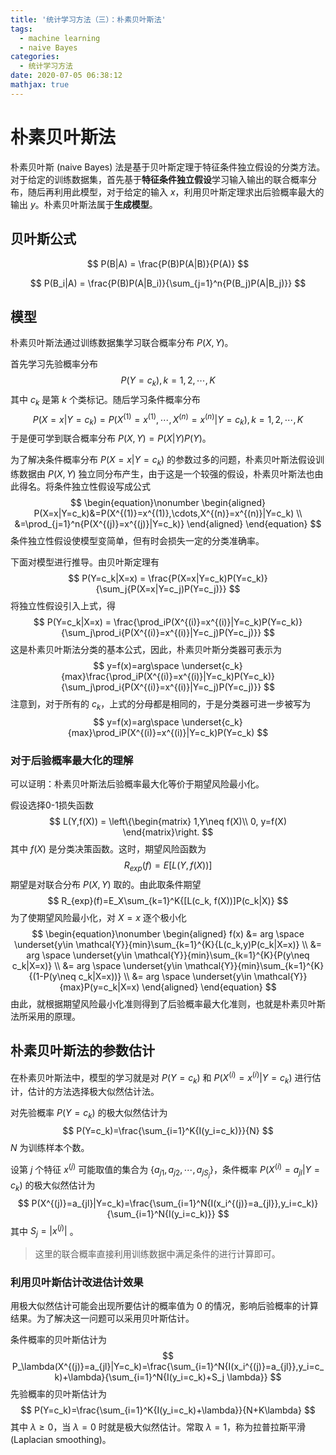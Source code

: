 ```yaml
---
title: '统计学习方法（三）：朴素贝叶斯法'
tags:
  - machine learning
  - naive Bayes
categories:
  - 统计学习方法
date: 2020-07-05 06:38:12
mathjax: true
---
```


# 朴素贝叶斯法

朴素贝叶斯 (naive Bayes) 法是基于贝叶斯定理于特征条件独立假设的分类方法。对于给定的训练数据集，首先基于**特征条件独立假设**学习输入输出的联合概率分布，随后再利用此模型，对于给定的输入 $x$，利用贝叶斯定理求出后验概率最大的输出 $y$。朴素贝叶斯法属于**生成模型**。
<!--more-->

## 贝叶斯公式

$$
P(B|A) = \frac{P(B)P(A|B)}{P(A)}
$$

$$
P(B_i|A) = \frac{P(B)P(A|B_i)}{\sum_{j=1}^n{P(B_j)P(A|B_j)}}
$$

## 模型

朴素贝叶斯法通过训练数据集学习联合概率分布 $P(X, Y)$。

首先学习先验概率分布
$$
P(Y=c_k), k=1,2,\cdots,K
$$
其中 $c_k$ 是第 $k$ 个类标记。随后学习条件概率分布
$$
P(X=x|Y=c_k)=P(X^{(1)}=x^{(1)},\cdots,X^{(n)}=x^{(n)}|Y=c_k), k=1,2,\cdots,K
$$
于是便可学到联合概率分布 $P(X,Y)=P(X|Y)P(Y)$。

为了解决条件概率分布 $P(X=x|Y=c_k)$ 的参数过多的问题，朴素贝叶斯法假设训练数据由 $P(X,Y)$ 独立同分布产生，由于这是一个较强的假设，朴素贝叶斯法也由此得名。将条件独立性假设写成公式
$$
\begin{equation}\nonumber
\begin{aligned}
P(X=x|Y=c_k)&=P(X^{(1)}=x^{(1)},\cdots,X^{(n)}=x^{(n)}|Y=c_k) \\
&=\prod_{j=1}^n{P(X^{(j)}=x^{(j)}|Y=c_k)}
\end{aligned}
\end{equation}
$$
条件独立性假设使模型变简单，但有时会损失一定的分类准确率。

下面对模型进行推导。由贝叶斯定理有
$$
P(Y=c_k|X=x) = \frac{P(X=x|Y=c_k)P(Y=c_k)}{\sum_j{P(X=x|Y=c_j)P(Y=c_j)}}
$$
将独立性假设引入上式，得
$$
P(Y=c_k|X=x) = \frac{\prod_iP(X^{(i)}=x^{(i)}|Y=c_k)P(Y=c_k)}{\sum_j\prod_i{P(X^{(i)}=x^{(i)}|Y=c_j)P(Y=c_j)}}
$$
这是朴素贝叶斯法分类的基本公式，因此，朴素贝叶斯分类器可表示为
$$
y=f(x)=arg\space \underset{c_k}{max}\frac{\prod_iP(X^{(i)}=x^{(i)}|Y=c_k)P(Y=c_k)}{\sum_j\prod_i{P(X^{(i)}=x^{(i)}|Y=c_j)P(Y=c_j)}}
$$
注意到，对于所有的 $c_k$，上式的分母都是相同的，于是分类器可进一步被写为
$$
y=f(x)=arg\space \underset{c_k}{max}\prod_iP(X^{(i)}=x^{(i)}|Y=c_k)P(Y=c_k)
$$

### 对于后验概率最大化的理解

可以证明：朴素贝叶斯法后验概率最大化等价于期望风险最小化。

假设选择0-1损失函数
$$
L(Y,f(X)) = \left\{\begin{matrix}
1,Y\neq f(X)\\ 
0, y=f(X)
\end{matrix}\right.
$$
其中 $f(X)$ 是分类决策函数。这时，期望风险函数为
$$
R_{exp}(f)=E[L(Y,f(X))]
$$
期望是对联合分布 $P(X,Y)$ 取的。由此取条件期望
$$
R_{exp}(f)=E_X\sum_{k=1}^K{[L(c_k, f(X))]P(c_k|X)}
$$
为了使期望风险最小化，对 $X=x$ 逐个极小化
$$
\begin{equation}\nonumber
\begin{aligned}
f(x) &= arg \space \underset{y\in \mathcal{Y}}{min}\sum_{k=1}^{K}{L(c_k,y)P(c_k|X=x)} \\
&= arg \space \underset{y\in \mathcal{Y}}{min}\sum_{k=1}^{K}{P(y\neq c_k|X=x)} \\
&= arg \space \underset{y\in \mathcal{Y}}{min}\sum_{k=1}^{K}{(1-P(y\neq c_k|X=x))} \\
&= arg \space \underset{y\in \mathcal{Y}}{max}P(y=c_k|X=x)
\end{aligned}
\end{equation}
$$
由此，就根据期望风险最小化准则得到了后验概率最大化准则，也就是朴素贝叶斯法所采用的原理。

## 朴素贝叶斯法的参数估计

在朴素贝叶斯法中，模型的学习就是对 $P(Y=c_k)$ 和 $P(X^{(i)}=x^{(i)}|Y=c_k)$ 进行估计，估计的方法选择极大似然估计法。

对先验概率 $P(Y=c_k)$ 的极大似然估计为
$$
P(Y=c_k)=\frac{\sum_{i=1}^K{I(y_i=c_k)}}{N}
$$
$N$ 为训练样本个数。

设第 $j$ 个特征 $x^{(j)}$ 可能取值的集合为 $\{a_{j1},a_{j2},\cdots,a_{jS_j}\}$，条件概率 $P(X^{(i)}=a_{jl}|Y=c_k)$ 的极大似然估计为
$$
P(X^{(j)}=a_{jl}|Y=c_k)=\frac{\sum_{i=1}^N{I(x_i^{(j)}=a_{jl}},y_i=c_k)}{\sum_{i=1}^N{I(y_i=c_k)}}
$$
其中 $S_j = |x^{(j)}|$ 。

> 这里的联合概率直接利用训练数据中满足条件的进行计算即可。

### 利用贝叶斯估计改进估计效果

用极大似然估计可能会出现所要估计的概率值为 $0$ 的情况，影响后验概率的计算结果。为了解决这一问题可以采用贝叶斯估计。

条件概率的贝叶斯估计为
$$
P_\lambda(X^{(j)}=a_{jl}|Y=c_k)=\frac{\sum_{i=1}^N{I(x_i^{(j)}=a_{jl}},y_i=c_k)+\lambda}{\sum_{i=1}^N{I(y_i=c_k)+S_j \lambda}}
$$
先验概率的贝叶斯估计为
$$
P(Y=c_k)=\frac{\sum_{i=1}^K{I(y_i=c_k)+\lambda}}{N+K\lambda}
$$
其中 $\lambda \geqslant 0$，当 $\lambda = 0$ 时就是极大似然估计。常取 $\lambda = 1$，称为拉普拉斯平滑 (Laplacian smoothing)。
